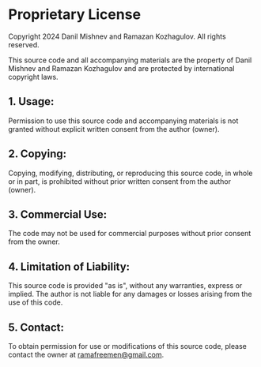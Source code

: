 # Proprietary License

Copyright 2024 Danil Mishnev and Ramazan Kozhagulov. All rights reserved.

This source code and all accompanying materials are the property of Danil Mishnev and Ramazan Kozhagulov and are protected by international copyright laws.

## 1. Usage:
Permission to use this source code and accompanying materials is not granted without explicit written consent from the author (owner).

## 2. Copying:
Copying, modifying, distributing, or reproducing this source code, in whole or in part, is prohibited without prior written consent from the author (owner).

## 3. Commercial Use:
The code may not be used for commercial purposes without prior consent from the owner.

## 4. Limitation of Liability:
This source code is provided "as is", without any warranties, express or implied. The author is not liable for any damages or losses arising from the use of this code.

## 5. Contact:
To obtain permission for use or modifications of this source code, please contact the owner at ramafreemen@gmail.com.
